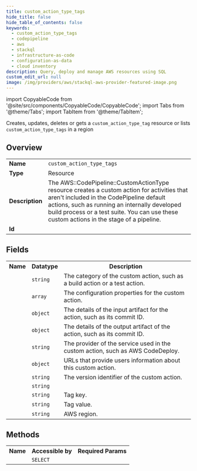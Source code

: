 ```yaml
---
title: custom_action_type_tags
hide_title: false
hide_table_of_contents: false
keywords:
  - custom_action_type_tags
  - codepipeline
  - aws
  - stackql
  - infrastructure-as-code
  - configuration-as-data
  - cloud inventory
description: Query, deploy and manage AWS resources using SQL
custom_edit_url: null
image: /img/providers/aws/stackql-aws-provider-featured-image.png
---
```


import CopyableCode from '@site/src/components/CopyableCode/CopyableCode';
import Tabs from '@theme/Tabs';
import TabItem from '@theme/TabItem';

Creates, updates, deletes or gets a <code>custom_action_type_tag</code> resource or lists <code>custom_action_type_tags</code> in a region

## Overview
<table><tbody>
<tr><td><b>Name</b></td><td><code>custom_action_type_tags</code></td></tr>
<tr><td><b>Type</b></td><td>Resource</td></tr>
<tr><td><b>Description</b></td><td>The AWS::CodePipeline::CustomActionType resource creates a custom action for activities that aren't included in the CodePipeline default actions, such as running an internally developed build process or a test suite. You can use these custom actions in the stage of a pipeline.</td></tr>
<tr><td><b>Id</b></td><td><CopyableCode code="aws.codepipeline.custom_action_type_tags" /></td></tr>
</tbody></table>

## Fields
<table><tbody><tr><th>Name</th><th>Datatype</th><th>Description</th></tr><tr><td><CopyableCode code="category" /></td><td><code>string</code></td><td>The category of the custom action, such as a build action or a test action.</td></tr>
<tr><td><CopyableCode code="configuration_properties" /></td><td><code>array</code></td><td>The configuration properties for the custom action.</td></tr>
<tr><td><CopyableCode code="input_artifact_details" /></td><td><code>object</code></td><td>The details of the input artifact for the action, such as its commit ID.</td></tr>
<tr><td><CopyableCode code="output_artifact_details" /></td><td><code>object</code></td><td>The details of the output artifact of the action, such as its commit ID.</td></tr>
<tr><td><CopyableCode code="provider" /></td><td><code>string</code></td><td>The provider of the service used in the custom action, such as AWS CodeDeploy.</td></tr>
<tr><td><CopyableCode code="settings" /></td><td><code>object</code></td><td>URLs that provide users information about this custom action.</td></tr>
<tr><td><CopyableCode code="version" /></td><td><code>string</code></td><td>The version identifier of the custom action.</td></tr>
<tr><td><CopyableCode code="id" /></td><td><code>string</code></td><td></td></tr>
<tr><td><CopyableCode code="tag_key" /></td><td><code>string</code></td><td>Tag key.</td></tr>
<tr><td><CopyableCode code="tag_value" /></td><td><code>string</code></td><td>Tag value.</td></tr>
<tr><td><CopyableCode code="region" /></td><td><code>string</code></td><td>AWS region.</td></tr>
</tbody></table>

## Methods

<table><tbody>
  <tr>
    <th>Name</th>
    <th>Accessible by</th>
    <th>Required Params</th>
  </tr>
  <tr>
    <td><CopyableCode code="view" /></td>
    <td><code>SELECT</code></td>
    <td><CopyableCode code="region" /></td>
  </tr>
</tbody></table>








